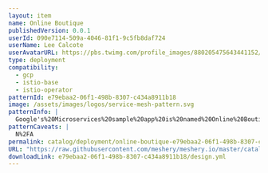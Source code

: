 ```yaml
---
layout: item
name: Online Boutique
publishedVersion: 0.0.1
userId: 090e7114-509a-4046-81f1-9c5fb8daf724
userName: Lee Calcote
userAvatarURL: https://pbs.twimg.com/profile_images/880205475643441152/V_vhfnzb_400x400.jpg
type: deployment
compatibility:
  - gcp
  - istio-base
  - istio-operator
patternId: e79ebaa2-06f1-498b-8307-c434a8911b18
image: /assets/images/logos/service-mesh-pattern.svg
patternInfo: |
  Google's%20Microservices%20sample%20app%20is%20named%20Online%20Boutique.%20%0A%0ADocs%20-%20https%3A%2F%2Fdocs.meshery.io%2Fguides%2Fsample-apps%23online-boutique%0ASource%20-%20https%3A%2F%2Fgithub.com%2FGoogleCloudPlatform%2Fmicroservices-demo
patternCaveats: |
  N%2FA
permalink: catalog/deployment/online-boutique-e79ebaa2-06f1-498b-8307-c434a8911b18.html
URL: "https://raw.githubusercontent.com/meshery/meshery.io/master/catalog/e79ebaa2-06f1-498b-8307-c434a8911b18/0.0.1/design.yml"
downloadLink: e79ebaa2-06f1-498b-8307-c434a8911b18/design.yml
---
```

